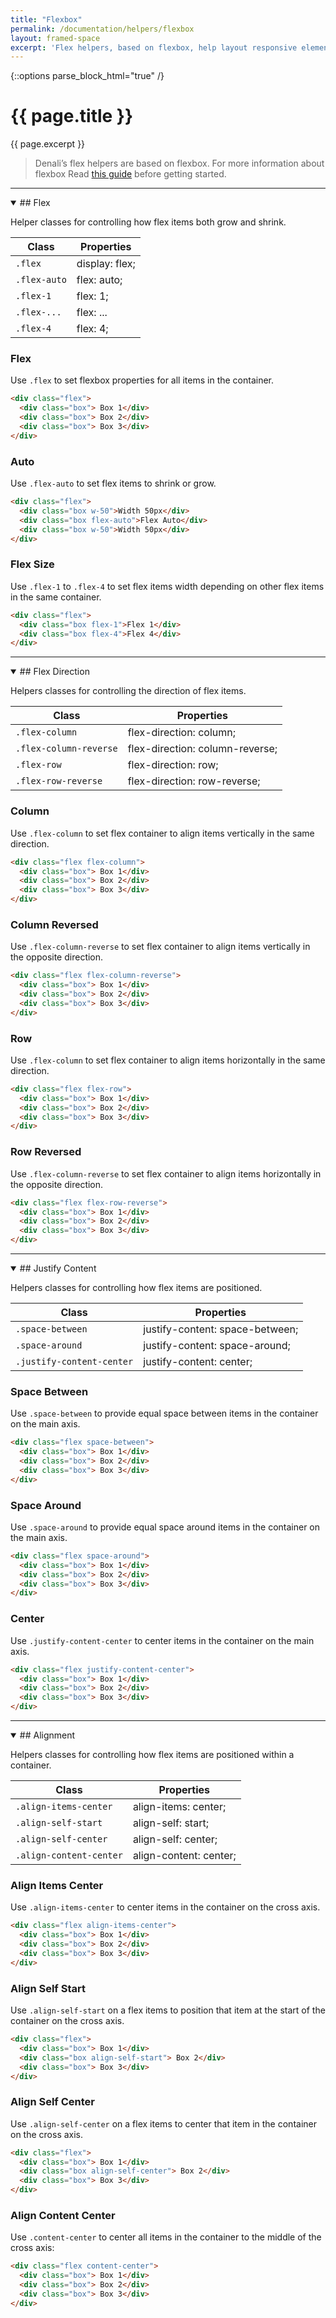 ```yaml
---
title: "Flexbox"
permalink: /documentation/helpers/flexbox
layout: framed-space
excerpt: 'Flex helpers, based on flexbox, help layout responsive elements within a container.'
---
```

{::options parse_block_html="true" /}

# {{ page.title }}
{{ page.excerpt }}

> Denali’s flex helpers are based on flexbox. For more information about flexbox Read [this guide](https://developer.mozilla.org/en-US/docs/Web/CSS/CSS_Flexible_Box_Layout/Basic_Concepts_of_Flexbox) before getting started.

***

<details open >
<summary>
## Flex
</summary>

Helper classes for controlling how flex items both grow and shrink.

| Class         | Properties       |
| ------------- | ---------------- |
| `.flex`       | display: flex;   |
| `.flex-auto`  | flex: auto;      |
| `.flex-1`     | flex: 1;         |
| `.flex-...`   | flex: ...        |
| `.flex-4`     | flex: 4;         |

### Flex
Use `.flex` to set flexbox properties for all items in the container.

```html
<div class="flex">
  <div class="box"> Box 1</div>
  <div class="box"> Box 2</div>
  <div class="box"> Box 3</div>
</div>
```

### Auto
Use `.flex-auto` to set flex items to shrink or grow.

```html
<div class="flex">
  <div class="box w-50">Width 50px</div>
  <div class="box flex-auto">Flex Auto</div>
  <div class="box w-50">Width 50px</div>
</div>
```

### Flex Size
Use `.flex-1` to `.flex-4` to set flex items width depending on other flex items in the same container.

```html
<div class="flex">
  <div class="box flex-1">Flex 1</div>
  <div class="box flex-4">Flex 4</div>
</div>
```
</details>

***

<details open >
<summary>
## Flex Direction
</summary>

Helpers classes for controlling the direction of flex items.

| Class         | Properties       |
| ------------- | ---------------- |
| `.flex-column`         | flex-direction: column;         |
| `.flex-column-reverse` | flex-direction: column-reverse; |
| `.flex-row`            | flex-direction: row;            |
| `.flex-row-reverse`    | flex-direction: row-reverse;    |

### Column
Use `.flex-column` to set flex container to align items vertically in the same direction.

```html
<div class="flex flex-column">
  <div class="box"> Box 1</div>
  <div class="box"> Box 2</div>
  <div class="box"> Box 3</div>
</div>
```

### Column Reversed
Use `.flex-column-reverse` to set flex container to align items vertically in the opposite direction.

```html
<div class="flex flex-column-reverse">
  <div class="box"> Box 1</div>
  <div class="box"> Box 2</div>
  <div class="box"> Box 3</div>
</div>
```

<!-- #### Responsive
```html

``` -->

### Row
Use `.flex-column` to set flex container to align items horizontally in the same direction.

```html
<div class="flex flex-row">
  <div class="box"> Box 1</div>
  <div class="box"> Box 2</div>
  <div class="box"> Box 3</div>
</div>
```

### Row Reversed
Use `.flex-column-reverse` to set flex container to align items horizontally in the opposite direction.

```html
<div class="flex flex-row-reverse">
  <div class="box"> Box 1</div>
  <div class="box"> Box 2</div>
  <div class="box"> Box 3</div>
</div>
```

</details>

***

<details open >
<summary>
## Justify Content
</summary>

Helpers classes for controlling how flex items are positioned.

| Class         | Properties       |
| ------------- | ---------------- |
| `.space-between`              | justify-content: space-between; |
| `.space-around`               | justify-content: space-around;  |
| `.justify-content-center`     | justify-content: center;        |

### Space Between
Use `.space-between` to provide equal space between items in the container on the main axis.

```html
<div class="flex space-between">
  <div class="box"> Box 1</div>
  <div class="box"> Box 2</div>
  <div class="box"> Box 3</div>
</div>
```

<!-- #### Responsive
```html
``` -->

### Space Around
Use `.space-around` to provide equal space around items in the container on the main axis.

```html
<div class="flex space-around">
  <div class="box"> Box 1</div>
  <div class="box"> Box 2</div>
  <div class="box"> Box 3</div>
</div>
```

### Center
Use `.justify-content-center` to center items in the container on the main axis.

```html
<div class="flex justify-content-center">
  <div class="box"> Box 1</div>
  <div class="box"> Box 2</div>
  <div class="box"> Box 3</div>
</div>
```

</details>

***

<details open >
<summary>
## Alignment
</summary>

Helpers classes for controlling how flex items are positioned within a container.

| Class         | Properties       |
| ------------- | ---------------- |
| `.align-items-center`   | align-items: center;   |
| `.align-self-start`     | align-self: start;     |
| `.align-self-center`    | align-self: center;    |
| `.align-content-center` | align-content: center; |

### Align Items Center
Use `.align-items-center` to center items in the container on the cross axis.

```html
<div class="flex align-items-center">
  <div class="box"> Box 1</div>
  <div class="box"> Box 2</div>
  <div class="box"> Box 3</div>
</div>
```

### Align Self Start
Use `.align-self-start` on a flex items to position that item at the start of the container on the cross axis.

```html
<div class="flex">
  <div class="box"> Box 1</div>
  <div class="box align-self-start"> Box 2</div>
  <div class="box"> Box 3</div>
</div>
```

### Align Self Center
Use `.align-self-center` on a flex items to center that item in the container on the cross axis.

```html
<div class="flex">
  <div class="box"> Box 1</div>
  <div class="box align-self-center"> Box 2</div>
  <div class="box"> Box 3</div>
</div>
```

### Align Content Center
Use `.content-center` to center all items in the container to the middle of the cross axis:

```html
<div class="flex content-center">
  <div class="box"> Box 1</div>
  <div class="box"> Box 2</div>
  <div class="box"> Box 3</div>
</div>
```

</details>

